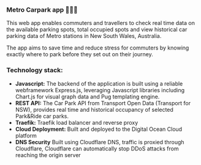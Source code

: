 ### **Metro Carpark app** 🚃🇦🇺

This web app enables commuters and travellers to check real time data on the available parking spots, total occupied spots and view historical car parking data of Metro stations in New South Wales, Australia.

The app aims to save time and reduce stress for commuters by knowing exactly where to park before they set out on their journey. 

### **Technology stack:**
- **Javascript:** The backend of the application is built using a reliable webframework Express.js, leveraging Javascript libraries including Chart.js for visual graph data and Pug templating engine.
- **REST API:** The Car Park API from Transport Open Data (Transport for NSW), provides real time and historical occupancy of selected Park&Ride car parks.
- **Traefik:** Traefik load balancer and reverse proxy
- **Cloud Deployment:** Built and deployed to the Digital Ocean Cloud platform
- **DNS Security** Built using Cloudflare DNS, traffic is proxied through Cloudflare, Cloudflare can automatically stop DDoS attacks from reaching the origin server
